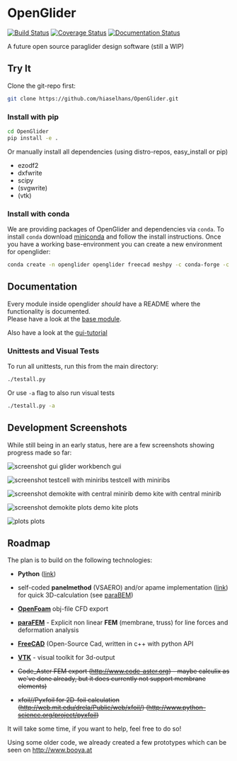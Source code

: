 # OpenGlider

[![Build Status](https://travis-ci.org/booya-at/OpenGlider.svg?branch=develop)](https://travis-ci.org/booya-at/OpenGlider)
[![Coverage Status](https://img.shields.io/coveralls/hiaselhans/OpenGlider.svg)](https://coveralls.io/r/hiaselhans/OpenGlider)
[![Documentation Status](https://readthedocs.org/projects/openglider/badge/?version=latest)](https://readthedocs.org/projects/openglider/?badge=latest)

A future open source paraglider design software (still a WIP)

## Try It

Clone the git-repo first:
```bash
git clone https://github.com/hiaselhans/OpenGlider.git
```

### Install with pip
```bash
cd OpenGlider
pip install -e .
```

Or manually install all dependencies (using distro-repos, easy_install or pip)
* ezodf2
* dxfwrite
* scipy
* (svgwrite)
* (vtk)


### Install with conda

We are providing packages of OpenGlider and dependencies via `conda`. To install `conda` download [miniconda](https://docs.conda.io/en/latest/miniconda.html) and follow the install instructions. Once you have a working base-environment you can create a new environment for openglider:  
```bash
conda create -n openglider openglider freecad meshpy -c conda-forge -c openglider
```


## Documentation

Every module inside openglider *should* have a README where the functionality is documented.  
Please have a look at the [base module](./openglider/README.md).

Also have a look at the [gui-tutorial](https://booya-at.github.io/openglider-tutorial)

### Unittests and Visual Tests

To run all unittests, run this from the main directory:
```bash
./testall.py
```

Or use `-a` flag to also run visual tests
```bash
./testall.py -a
```

## Development Screenshots

While still being in an early status, here are a few screenshots showing progress made so far:

![screenshot gui](docs/freecad_gui.png)
glider workbench gui  

![screenshot testcell with miniribs](docs/screen.png)
testcell with miniribs

![screenshot demokite with central minirib](docs/screen2.png)
demo kite with central minirib

![screenshot demokite plots](docs/screen3.png)
demo kite plots

![plots](docs/plots.svg)
plots

## Roadmap
The plan is to build on the following technologies:

* **Python** ([link](http://docs.python.org/2/tutorial/))

* self-coded **panelmethod** (VSAERO) and/or apame implementation ([link](http://www.3dpanelmethod.com/)) for quick 3D-calculation (see [paraBEM](https://github.com/booya-at/paraBEM))

* **[OpenFoam](http://www.openfoam.com/)** obj-file CFD export

* **[paraFEM](https://www.github.com/booya-at/paraFEM)** - Explicit non linear **FEM** (membrane, truss) for line forces and deformation analysis 

* **[FreeCAD](https://www.freecadweb.org/)** (Open-Source Cad, written in c++ with python API 

* **[VTK](https://www.vtk.org/)** - visual toolkit for 3d-output

* ~~Code_Aster FEM export (http://www.code-aster.org) - maybe calculix as we've done already, but it does currently not support membrane elements)~~

* ~~xfoil//Pyxfoil for 2D-foil calculation (http://web.mit.edu/drela/Public/web/xfoil/) (http://www.python-science.org/project/pyxfoil)~~

It will take some time, if you want to help, feel free to do so!

Using some older code, we already created a few prototypes which can be seen on http://www.booya.at
